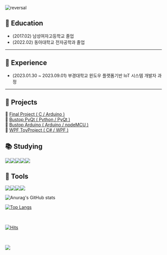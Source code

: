 ![reversal](https://capsule-render.vercel.app/api?type=waving&color=D3EBC6&height=150&text=Welcome%20to%20sso-o22%20Git%20💚&fontColor=B7B8B6&animation=twinkling&fontSize=40&fontAlign=32&fontAlignY=30&stroke=000000&strokeWidth=1)

## 🏫 Education
* (2017.02) 남성여자고등학교 졸업<br>
* (2022.02) 동아대학교 전자공학과 졸업<br>

 --------------------
## 📓 Experience
* (2023.01.30 ~ 2023.09.01) 부경대학교 윈도우 플랫폼기반 IoT 시스템 개발자 과정 <br>

 --------------------
## 📝 Projects
 📌 [Final Project ( C / Arduino )](https://github.com/ZZO-ZHO/final_project)<br>
 📌 [Bustop PyQt ( Python / PyQt )](https://github.com/PKNU-IOT3/bustop_PyQT)<br>
 📌 [Bustop Arduino ( Arduino / nodeMCU )](https://github.com/PKNU-IOT3/bustop_Arduino)<br>
 📌 [WPF ToyProject ( C# / WPF )](https://github.com/ZZO-ZHO/pknu-wpf-2023)<br>




<h2>📚 Studying</h2>
<img src="https://img.shields.io/badge/Python-3776AB?style=flat-square&logo=Python&logoColor=white"><img src="https://img.shields.io/badge/C-A8B9CC?style=flat-square&logo=C&logoColor=white"><img src="https://img.shields.io/badge/c++-00599C?style=flat-square&logo=cplusplus&logoColor=white"><img src="https://img.shields.io/badge/csharp-239120?style=flat-square&logo=csharp&logoColor=white"><img src="https://img.shields.io/badge/MySQL-4479A1?style=flat-square&logo=MySQL&logoColor=white">

<h2>🔨 Tools</h2>
<img src="https://img.shields.io/badge/GitHub-181717?style=flat-square&logo=GitHub&logoColor=white"><img src="https://img.shields.io/badge/VSCode-007ACC?style=flat-square&logo=VisualStudioCode&logoColor=white"><img src="https://img.shields.io/badge/visualstudio-5C2D91?style=flat-square&logo=visualstudio&logoColor=white"><img src="https://img.shields.io/badge/Notion-000000?style=flat-square&logo=Notion&logoColor=white">
  

  
![Anurag's GitHub stats](https://github-readme-stats.vercel.app/api?username=sso-o22&theme=gruvbox&show_icons=true)<br>
  

  
[![Top Langs](https://github-readme-stats.vercel.app/api/top-langs/?username=sso-o22&layout=compact&theme=gruvbox)](https://github.com/sso-o22/github-readme-stats)<br><br><br></div>

  
[![Hits](https://hits.seeyoufarm.com/api/count/incr/badge.svg?url=https%3A%2F%2Fgithub.com%2Fsso-o22&count_bg=%2379C83D&title_bg=%23555555&icon=&icon_color=%23E7E7E7&title=hits&edge_flat=false)](https://hits.seeyoufarm.com)<br><br><br>
  
</div>

  
<img src="https://capsule-render.vercel.app/api?type=waving&color=D3EBC6&height=150&section=footer" />
  
</div>
